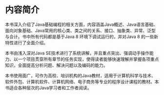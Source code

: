 # 内容简介

本书深入介绍了Java基础编程的相关方面，内容涵盖Java概述、Java语言基础、面向对象基础、Java常用的核心类、类之间的关系、接口、抽象类、异常、泛型与合计。书中所有代码都是基于Java 8 环境下调试运行的，并对Java 8 的一些新特性进行了全面介绍。

本书由浅入深对Java SE技术进行了系统讲解，并且重点突出、强调动手操作能力、以一个项目贯穿所有章节的任务实现，使得读者能够快速理解并掌握各项重点知识，全面提高分析问题、解决问题以及编码的能力。

本书使用面广，可作为高校、培训机构的Java教材，适用于计算机科学与技术、软件外包、计算机软件、计算机网络、电子商务等专业的程序设计课程的教材。本书适合各种层次的Java学习者和工作者阅读。

